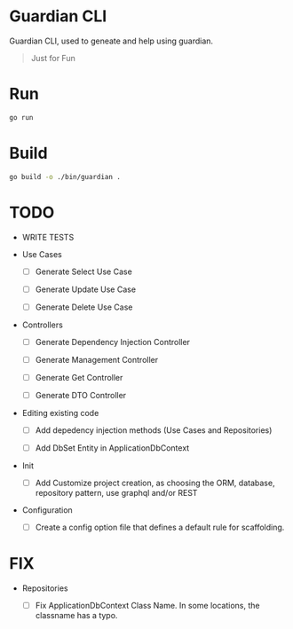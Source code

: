 # Guardian CLI

Guardian CLI, used to geneate and help using guardian.

> Just for Fun

# Run

```sh
go run
```

# Build

```sh
go build -o ./bin/guardian .
```

# TODO

- WRITE TESTS

- Use Cases

	- [ ] Generate Select Use Case

	- [ ] Generate Update Use Case

	- [ ] Generate Delete Use Case

- Controllers

	- [ ] Generate Dependency Injection Controller

	- [ ] Generate Management Controller

	- [ ] Generate Get Controller

	- [ ] Generate DTO Controller

- Editing existing code

	- [ ] Add depedency injection methods (Use Cases and Repositories)

	- [ ] Add DbSet Entity in ApplicationDbContext

- Init

	- [ ] Add Customize project creation, as choosing the ORM, database, repository pattern, use graphql and/or REST

- Configuration

    - [ ] Create a config option file that defines a default rule for scaffolding.

# FIX

- Repositories

	- [ ] Fix ApplicationDbContext Class Name. In some locations, the classname has a typo.
